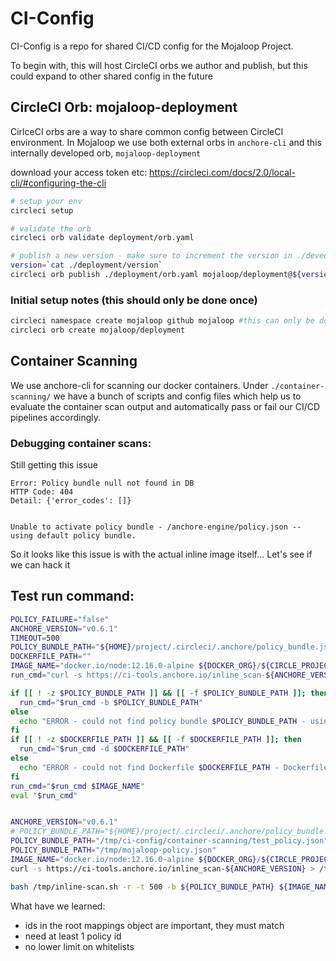 # CI-Config

CI-Config is a repo for shared CI/CD config for the Mojaloop Project.

To begin with, this will host CircleCI orbs we author and publish, but this could expand to other shared config in the future

## CircleCI Orb: mojaloop-deployment

CirlceCI orbs are a way to share common config between CircleCI environment. In Mojaloop we use both external orbs in `anchore-cli` and this internally developed orb, `mojaloop-deployment`

download your access token etc: https://circleci.com/docs/2.0/local-cli/#configuring-the-cli
```bash
# setup your env
circleci setup

# validate the orb
circleci orb validate deployment/orb.yaml

# publish a new version - make sure to increment the version in ./deveopment/version
version=`cat ./deployment/version`
circleci orb publish ./deployment/orb.yaml mojaloop/deployment@${version}
```

### Initial setup notes (this should only be done once)

```bash 
circleci namespace create mojaloop github mojaloop #this can only be done once per org
circleci orb create mojaloop/deployment
```


## Container Scanning

We use anchore-cli for scanning our docker containers. Under `./container-scanning/` we have a bunch of scripts and config files which help us to evaluate the container scan output and automatically pass or fail our CI/CD pipelines accordingly.


### Debugging container scans:

Still getting this issue

```
Error: Policy bundle null not found in DB
HTTP Code: 404
Detail: {'error_codes': []}


Unable to activate policy bundle - /anchore-engine/policy.json -- using default policy bundle.

```


So it looks like this issue is with the actual inline image itself...
Let's see if we can hack it 



## Test run command:
```bash
POLICY_FAILURE="false"
ANCHORE_VERSION="v0.6.1"
TIMEOUT=500
POLICY_BUNDLE_PATH="${HOME}/project/.circleci/.anchore/policy_bundle.json"
DOCKERFILE_PATH=""
IMAGE_NAME="docker.io/node:12.16.0-alpine ${DOCKER_ORG}/${CIRCLE_PROJECT_REPONAME}:${CIRCLE_TAG}"
run_cmd="curl -s https://ci-tools.anchore.io/inline_scan-${ANCHORE_VERSION} | bash -s -- -r -t $TIMEOUT"

if [[ ! -z $POLICY_BUNDLE_PATH ]] && [[ -f $POLICY_BUNDLE_PATH ]]; then
  run_cmd="$run_cmd -b $POLICY_BUNDLE_PATH"
else
  echo "ERROR - could not find policy bundle $POLICY_BUNDLE_PATH - using default policy bundle."
fi
if [[ ! -z $DOCKERFILE_PATH ]] && [[ -f $DOCKERFILE_PATH ]]; then
  run_cmd="$run_cmd -d $DOCKERFILE_PATH"
else
  echo "ERROR - could not find Dockerfile $DOCKERFILE_PATH - Dockerfile not included in scan."
fi
run_cmd="$run_cmd $IMAGE_NAME"
eval "$run_cmd"


ANCHORE_VERSION="v0.6.1"
# POLICY_BUNDLE_PATH="${HOME}/project/.circleci/.anchore/policy_bundle.json"
POLICY_BUNDLE_PATH="/tmp/ci-config/container-scanning/test_policy.json"
POLICY_BUNDLE_PATH="/tmp/mojaloop-policy.json"
IMAGE_NAME="docker.io/node:12.16.0-alpine ${DOCKER_ORG}/${CIRCLE_PROJECT_REPONAME}:${CIRCLE_TAG}"
curl -s https://ci-tools.anchore.io/inline_scan-${ANCHORE_VERSION} > /tmp/inline-scan.sh

bash /tmp/inline-scan.sh -r -t 500 -b ${POLICY_BUNDLE_PATH} ${IMAGE_NAME}
```

What have we learned:
- ids in the root mappings object are important, they must match
- need at least 1 policy id
- no lower limit on whitelists


